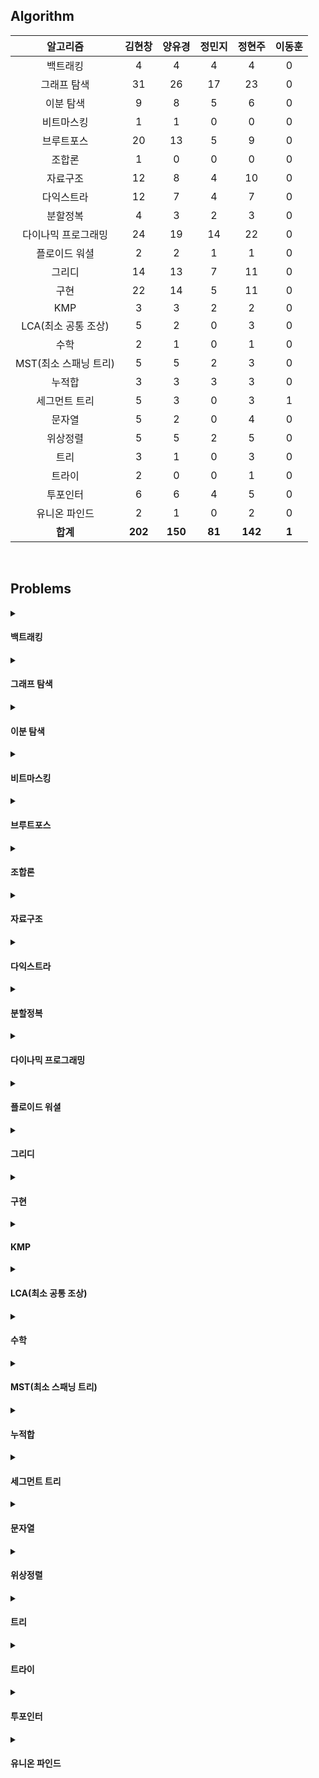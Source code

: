 ## Algorithm
|    알고리즘    | 김현창 | 양유경 | 정민지 | 정현주 | 이동훈 |
| :-------------: | :----: | :----: | :----: | :----: | :----: |
|백트래킹|4|4|4|4|0|
|그래프 탐색|31|26|17|23|0|
|이분 탐색|9|8|5|6|0|
|비트마스킹|1|1|0|0|0|
|브루트포스|20|13|5|9|0|
|조합론|1|0|0|0|0|
|자료구조|12|8|4|10|0|
|다익스트라|12|7|4|7|0|
|분할정복|4|3|2|3|0|
|다이나믹 프로그래밍|24|19|14|22|0|
|플로이드 워셜|2|2|1|1|0|
|그리디|14|13|7|11|0|
|구현|22|14|5|11|0|
|KMP|3|3|2|2|0|
|LCA(최소 공통 조상)|5|2|0|3|0|
|수학|2|1|0|1|0|
|MST(최소 스패닝 트리)|5|5|2|3|0|
|누적합|3|3|3|3|0|
|세그먼트 트리|5|3|0|3|1|
|문자열|5|2|0|4|0|
|위상정렬|5|5|2|5|0|
|트리|3|1|0|3|0|
|트라이|2|0|0|1|0|
|투포인터|6|6|4|5|0|
|유니온 파인드|2|1|0|2|0|
| **합계** | **202**|**150**|**81**|**142**|**1**|

<br>

## Problems
<details>
<summary>

#### 백트래킹

</summary>

    
|    티어   |    문제    |    제목    | 김현창 | 양유경 | 정민지 | 정현주 | 이동훈 |
| :-------------: | :----: | :----: | :----: | :----: | :----: | :----: | :----: |
|    <img src="https://static.solved.ac/tier_small/10.svg" width="20"></img>    |     <a href="http://boj.kr/14888">14888</a>    |     <a href="BackTracking/p14888_연산자끼워넣기">연산자 끼워넣기</a>    | ✔ |✔ |✔ |✔ |❌ |
|    <img src="https://static.solved.ac/tier_small/10.svg" width="20"></img>    |     <a href="http://boj.kr/14889">14889</a>    |     <a href="BackTracking/p14889_스타트와링크">스타트와 링크</a>    | ✔ |✔ |✔ |✔ |❌ |
|    <img src="https://static.solved.ac/tier_small/11.svg" width="20"></img>    |     <a href="http://boj.kr/15661">15661</a>    |     <a href="BackTracking/p15661_링크와스타트">링크와 스타트</a>    | ✔ |✔ |✔ |✔ |❌ |
|    <img src="https://static.solved.ac/tier_small/11.svg" width="20"></img>    |     <a href="http://boj.kr/1759">1759</a>    |     <a href="BackTracking/p1759_암호만들기">암호 만들기</a>    | ✔ |✔ |✔ |✔ |❌ |
</details>

<details>
<summary>

#### 그래프 탐색

</summary>

    
|    티어   |    문제    |    제목    | 김현창 | 양유경 | 정민지 | 정현주 | 이동훈 |
| :-------------: | :----: | :----: | :----: | :----: | :----: | :----: | :----: |
|    <img src="https://static.solved.ac/tier_small/9.svg" width="20"></img>    |     <a href="http://boj.kr/1012">1012</a>    |     <a href="BFS_DFS/p1012_유기농배추">유기농 배추</a>    | ✔ |✔ |✔ |✔ |❌ |
|    <img src="https://static.solved.ac/tier_small/9.svg" width="20"></img>    |     <a href="http://boj.kr/11724">11724</a>    |     <a href="BFS_DFS/p11724_연결요소의개수">연결 요소의 개수</a>    | ✔ |✔ |❌ |✔ |❌ |
|    <img src="https://static.solved.ac/tier_small/10.svg" width="20"></img>    |     <a href="http://boj.kr/1189">1189</a>    |     <a href="BFS_DFS/p1189_컴백홈">컴백홈</a>    | ✔ |✔ |✔ |✔ |❌ |
|    <img src="https://static.solved.ac/tier_small/12.svg" width="20"></img>    |     <a href="http://boj.kr/12851">12851</a>    |     <a href="BFS_DFS/p12851_숨바꼭질2">숨바꼭질 2</a>    | ✔ |✔ |✔ |✔ |❌ |
|    <img src="https://static.solved.ac/tier_small/11.svg" width="20"></img>    |     <a href="http://boj.kr/13549">13549</a>    |     <a href="BFS_DFS/p13549_숨바꼭질3">숨바꼭질 3</a>    | ✔ |✔ |✔ |✔ |❌ |
|    <img src="https://static.solved.ac/tier_small/12.svg" width="20"></img>    |     <a href="http://boj.kr/14502">14502</a>    |     <a href="BFS_DFS/p14502_연구소">연구소</a>    | ✔ |✔ |✔ |✔ |❌ |
|    <img src="https://static.solved.ac/tier_small/10.svg" width="20"></img>    |     <a href="http://boj.kr/14940">14940</a>    |     <a href="BFS_DFS/p14940_쉬운최단거리">쉬운 최단거리</a>    | ✔ |✔ |❌ |✔ |❌ |
|    <img src="https://static.solved.ac/tier_small/12.svg" width="20"></img>    |     <a href="http://boj.kr/16197">16197</a>    |     <a href="BFS_DFS/p16197_두동전">두 동전</a>    | ✔ |✔ |❌ |✔ |❌ |
|    <img src="https://static.solved.ac/tier_small/13.svg" width="20"></img>    |     <a href="http://boj.kr/16236">16236</a>    |     <a href="BFS_DFS/p16236_아기상어">아기 상어</a>    | ✔ |✔ |✔ |✔ |❌ |
|    <img src="https://static.solved.ac/tier_small/14.svg" width="20"></img>    |     <a href="http://boj.kr/16946">16946</a>    |     <a href="BFS_DFS/p16946_벽부수고이동하기4">벽 부수고 이동하기 4</a>    | ✔ |❌ |❌ |✔ |❌ |
|    <img src="https://static.solved.ac/tier_small/9.svg" width="20"></img>    |     <a href="http://boj.kr/16953">16953</a>    |     <a href="BFS_DFS/p16953_AtoB">A → B</a>    | ✔ |✔ |✔ |✔ |❌ |
|    <img src="https://static.solved.ac/tier_small/10.svg" width="20"></img>    |     <a href="http://boj.kr/1697">1697</a>    |     <a href="BFS_DFS/p1697_숨바꼭질">숨바꼭질</a>    | ✔ |✔ |✔ |✔ |❌ |
|    <img src="https://static.solved.ac/tier_small/12.svg" width="20"></img>    |     <a href="http://boj.kr/1707">1707</a>    |     <a href="BFS_DFS/p1707_이분그래프">이분 그래프</a>    | ✔ |❌ |❌ |✔ |❌ |
|    <img src="https://static.solved.ac/tier_small/10.svg" width="20"></img>    |     <a href="http://boj.kr/17129">17129</a>    |     <a href="BFS_DFS/p17129_윌리암슨수액빨이딱따구리가정보섬에올라온이유">윌리암슨수액빨이딱따구리가 정보섬에 올라온 이유</a>    | ✔ |❌ |❌ |❌ |❌ |
|    <img src="https://static.solved.ac/tier_small/11.svg" width="20"></img>    |     <a href="http://boj.kr/17836">17836</a>    |     <a href="BFS_DFS/p17836_공주님을구해라">공주님을 구해라!</a>    | ✔ |✔ |❌ |❌ |❌ |
|    <img src="https://static.solved.ac/tier_small/11.svg" width="20"></img>    |     <a href="http://boj.kr/18405">18405</a>    |     <a href="BFS_DFS/p18405_경쟁적전염">경쟁적 전염</a>    | ✔ |✔ |❌ |❌ |❌ |
|    <img src="https://static.solved.ac/tier_small/13.svg" width="20"></img>    |     <a href="http://boj.kr/1939">1939</a>    |     <a href="BFS_DFS/p1939_중량제한">중량제한</a>    | ✔ |❌ |❌ |✔ |❌ |
|    <img src="https://static.solved.ac/tier_small/13.svg" width="20"></img>    |     <a href="http://boj.kr/2206">2206</a>    |     <a href="BFS_DFS/p2206_벽부수고이동하기">벽 부수고 이동하기</a>    | ✔ |✔ |✔ |✔ |❌ |
|    <img src="https://static.solved.ac/tier_small/11.svg" width="20"></img>    |     <a href="http://boj.kr/2251">2251</a>    |     <a href="BFS_DFS/p2251_물통">물통</a>    | ✔ |✔ |✔ |✔ |❌ |
|    <img src="https://static.solved.ac/tier_small/12.svg" width="20"></img>    |     <a href="http://boj.kr/2310">2310</a>    |     <a href="BFS_DFS/p2310_어드벤처게임">어드벤처 게임</a>    | ✔ |✔ |✔ |✔ |❌ |
|    <img src="https://static.solved.ac/tier_small/10.svg" width="20"></img>    |     <a href="http://boj.kr/2468">2468</a>    |     <a href="BFS_DFS/p2468_안전영역">안전 영역</a>    | ✔ |✔ |✔ |✔ |❌ |
|    <img src="https://static.solved.ac/tier_small/10.svg" width="20"></img>    |     <a href="http://boj.kr/2583">2583</a>    |     <a href="BFS_DFS/p2583_영역구하기">영역 구하기</a>    | ✔ |✔ |✔ |✔ |❌ |
|    <img src="https://static.solved.ac/tier_small/8.svg" width="20"></img>    |     <a href="http://boj.kr/2606">2606</a>    |     <a href="BFS_DFS/p2606_바이러스">바이러스</a>    | ✔ |✔ |✔ |✔ |❌ |
|    <img src="https://static.solved.ac/tier_small/9.svg" width="20"></img>    |     <a href="http://boj.kr/2644">2644</a>    |     <a href="BFS_DFS/p2644_촌수계산">촌수계산</a>    | ✔ |✔ |✔ |✔ |❌ |
|    <img src="https://static.solved.ac/tier_small/12.svg" width="20"></img>    |     <a href="http://boj.kr/30396">30396</a>    |     <a href="BFS_DFS/p30396_기사들의여행">기사들의 여행</a>    | ✔ |✔ |❌ |❌ |❌ |
|    <img src="https://static.solved.ac/tier_small/10.svg" width="20"></img>    |     <a href="http://boj.kr/7562">7562</a>    |     <a href="BFS_DFS/p7562_나이트의이동">나이트의 이동</a>    | ✔ |✔ |❌ |✔ |❌ |
|    <img src="https://static.solved.ac/tier_small/15.svg" width="20"></img>    |     <a href="http://boj.kr/9328">9328</a>    |     <a href="BFS_DFS/p9328_열쇠">열쇠</a>    | ✔ |✔ |❌ |✔ |❌ |
|    LV2    |     <a href="https://school.programmers.co.kr/learn/courses/30/lessons/1829">1829</a>    |     <a href="BFS_DFS/프로그래머스LV2_1829_카카오프렌즈컬러링북">카카오프렌즈컬러링북</a>    | ✔ |✔ |✔ |❌ |❌ |
|    LV3    |     <a href="https://school.programmers.co.kr/learn/courses/30/lessons/49189">49189</a>    |     <a href="BFS_DFS/프로그래머스LV3_49189_가장먼노드">가장먼노드</a>    | ✔ |❌ |✔ |❌ |❌ |
|    LV3    |     <a href="https://school.programmers.co.kr/learn/courses/30/lessons/77486">77486</a>    |     <a href="BFS_DFS/프로그래머스LV3_77486_다단계칫솔판매">다단계칫솔판매</a>    | ✔ |✔ |❌ |❌ |❌ |
|    LV3    |     <a href="https://school.programmers.co.kr/learn/courses/30/lessons/92343">92343</a>    |     <a href="BFS_DFS/프로그래머스LV3_92343_양과늑대">양과늑대</a>    | ✔ |✔ |❌ |❌ |❌ |
</details>

<details>
<summary>

#### 이분 탐색

</summary>

    
|    티어   |    문제    |    제목    | 김현창 | 양유경 | 정민지 | 정현주 | 이동훈 |
| :-------------: | :----: | :----: | :----: | :----: | :----: | :----: | :----: |
|    <img src="https://static.solved.ac/tier_small/7.svg" width="20"></img>    |     <a href="http://boj.kr/10816">10816</a>    |     <a href="BinarySearch/p10816_숫자카드2">숫자 카드 2</a>    | ✔ |✔ |✔ |❌ |❌ |
|    <img src="https://static.solved.ac/tier_small/12.svg" width="20"></img>    |     <a href="http://boj.kr/2110">2110</a>    |     <a href="BinarySearch/p2110_공유기설치">공유기 설치</a>    | ✔ |✔ |✔ |✔ |❌ |
|    <img src="https://static.solved.ac/tier_small/11.svg" width="20"></img>    |     <a href="http://boj.kr/2467">2467</a>    |     <a href="BinarySearch/p2467_용액">용액</a>    | ✔ |✔ |❌ |✔ |❌ |
|    <img src="https://static.solved.ac/tier_small/13.svg" width="20"></img>    |     <a href="http://boj.kr/2473">2473</a>    |     <a href="BinarySearch/p2473_세용액">세 용액</a>    | ✔ |✔ |❌ |✔ |❌ |
|    <img src="https://static.solved.ac/tier_small/9.svg" width="20"></img>    |     <a href="http://boj.kr/2512">2512</a>    |     <a href="BinarySearch/p2512_예산">예산</a>    | ✔ |✔ |✔ |✔ |❌ |
|    <img src="https://static.solved.ac/tier_small/9.svg" width="20"></img>    |     <a href="http://boj.kr/2805">2805</a>    |     <a href="BinarySearch/p2805_나무자르기">나무 자르기</a>    | ✔ |✔ |✔ |✔ |❌ |
|    <img src="https://static.solved.ac/tier_small/22.svg" width="20"></img>    |     <a href="http://boj.kr/4001">4001</a>    |     <a href="BinarySearch/p4001_미노타우르스미궁">미노타우르스 미궁</a>    | ✔ |❌ |❌ |❌ |❌ |
|    <img src="https://static.solved.ac/tier_small/14.svg" width="20"></img>    |     <a href="http://boj.kr/7453">7453</a>    |     <a href="BinarySearch/p7453_합이0인네정수">합이 0인 네 정수</a>    | ✔ |✔ |✔ |✔ |❌ |
|    LV2    |     <a href="https://school.programmers.co.kr/learn/courses/30/lessons/72412">72412</a>    |     <a href="BinarySearch/프로그래머스LV2_72412_순위검색">순위검색</a>    | ✔ |✔ |❌ |❌ |❌ |
</details>

<details>
<summary>

#### 비트마스킹

</summary>

    
|    티어   |    문제    |    제목    | 김현창 | 양유경 | 정민지 | 정현주 | 이동훈 |
| :-------------: | :----: | :----: | :----: | :----: | :----: | :----: | :----: |
|    <img src="https://static.solved.ac/tier_small/9.svg" width="20"></img>    |     <a href="http://boj.kr/15787">15787</a>    |     <a href="Bitmasking/p15787_기차가어둠을헤치고은하수를">기차가 어둠을 헤치고 은하수를</a>    | ✔ |✔ |❌ |❌ |❌ |
</details>

<details>
<summary>

#### 브루트포스

</summary>

    
|    티어   |    문제    |    제목    | 김현창 | 양유경 | 정민지 | 정현주 | 이동훈 |
| :-------------: | :----: | :----: | :----: | :----: | :----: | :----: | :----: |
|    <img src="https://static.solved.ac/tier_small/11.svg" width="20"></img>    |     <a href="http://boj.kr/1107">1107</a>    |     <a href="Bruteforce/p1107_리모컨">리모컨</a>    | ✔ |✔ |❌ |✔ |❌ |
|    <img src="https://static.solved.ac/tier_small/9.svg" width="20"></img>    |     <a href="http://boj.kr/1182">1182</a>    |     <a href="Bruteforce/p1182_부분수열의합">부분수열의 합</a>    | ✔ |✔ |✔ |✔ |❌ |
|    <img src="https://static.solved.ac/tier_small/11.svg" width="20"></img>    |     <a href="http://boj.kr/14719">14719</a>    |     <a href="Bruteforce/p14719_빗물">빗물</a>    | ✔ |✔ |❌ |❌ |❌ |
|    <img src="https://static.solved.ac/tier_small/12.svg" width="20"></img>    |     <a href="http://boj.kr/15683">15683</a>    |     <a href="Bruteforce/p15683_감시">감시</a>    | ✔ |✔ |❌ |✔ |❌ |
|    <img src="https://static.solved.ac/tier_small/9.svg" width="20"></img>    |     <a href="http://boj.kr/16945">16945</a>    |     <a href="Bruteforce/p16945_매직스퀘어로변경하기">매직 스퀘어로 변경하기</a>    | ✔ |❌ |❌ |❌ |❌ |
|    <img src="https://static.solved.ac/tier_small/10.svg" width="20"></img>    |     <a href="http://boj.kr/1747">1747</a>    |     <a href="Bruteforce/p1747_소수and팰린드롬">소수&팰린드롬</a>    | ✔ |✔ |✔ |✔ |❌ |
|    <img src="https://static.solved.ac/tier_small/9.svg" width="20"></img>    |     <a href="http://boj.kr/18111">18111</a>    |     <a href="Bruteforce/p18111_마인크래프트">마인크래프트</a>    | ✔ |✔ |❌ |❌ |❌ |
|    <img src="https://static.solved.ac/tier_small/8.svg" width="20"></img>    |     <a href="http://boj.kr/18429">18429</a>    |     <a href="Bruteforce/p18429_근손실">근손실</a>    | ✔ |✔ |✔ |✔ |❌ |
|    <img src="https://static.solved.ac/tier_small/10.svg" width="20"></img>    |     <a href="http://boj.kr/20529">20529</a>    |     <a href="Bruteforce/p20529_가장가까운세사람의심리적거리">가장 가까운 세 사람의 심리적 거리</a>    | ✔ |✔ |✔ |✔ |❌ |
|    <img src="https://static.solved.ac/tier_small/9.svg" width="20"></img>    |     <a href="http://boj.kr/2304">2304</a>    |     <a href="Bruteforce/p2304_창고다각형">창고 다각형</a>    | ✔ |✔ |❌ |✔ |❌ |
|    <img src="https://static.solved.ac/tier_small/11.svg" width="20"></img>    |     <a href="http://boj.kr/27172">27172</a>    |     <a href="Bruteforce/p27172_수나누기게임">수 나누기 게임</a>    | ✔ |✔ |❌ |✔ |❌ |
|    <img src="https://static.solved.ac/tier_small/9.svg" width="20"></img>    |     <a href="http://boj.kr/3085">3085</a>    |     <a href="Bruteforce/p3085_사탕게임">사탕 게임</a>    | ✔ |✔ |❌ |✔ |❌ |
|    <img src="https://static.solved.ac/tier_small/13.svg" width="20"></img>    |     <a href="http://boj.kr/7573">7573</a>    |     <a href="Bruteforce/p7573_고기잡이">고기잡이</a>    | ✔ |❌ |❌ |❌ |❌ |
|    LV2    |     <a href="https://school.programmers.co.kr/learn/courses/30/lessons/42890">42890</a>    |     <a href="Bruteforce/프로그래머스LV2_42890_후보키">후보키</a>    | ✔ |❌ |❌ |❌ |❌ |
|    LV2    |     <a href="https://school.programmers.co.kr/learn/courses/30/lessons/81302">81302</a>    |     <a href="Bruteforce/프로그래머스LV2_81302_거리두기확인하기">거리두기확인하기</a>    | ✔ |❌ |❌ |❌ |❌ |
|    LV2    |     <a href="https://school.programmers.co.kr/learn/courses/30/lessons/87946">87946</a>    |     <a href="Bruteforce/프로그래머스LV2_87946_피로도">피로도</a>    | ✔ |❌ |✔ |❌ |❌ |
|    LV2    |     <a href="https://school.programmers.co.kr/learn/courses/30/lessons/92342">92342</a>    |     <a href="Bruteforce/프로그래머스LV2_92342_양궁대회">양궁대회</a>    | ✔ |✔ |❌ |❌ |❌ |
|    LV3    |     <a href="https://school.programmers.co.kr/learn/courses/30/lessons/258709">258709</a>    |     <a href="Bruteforce/프로그래머스LV3_258709_주사위고르기">주사위고르기</a>    | ✔ |✔ |❌ |❌ |❌ |
|    LV3    |     <a href="https://school.programmers.co.kr/learn/courses/30/lessons/60062">60062</a>    |     <a href="Bruteforce/프로그래머스LV3_60062_외벽점검">외벽점검</a>    | ✔ |❌ |❌ |❌ |❌ |
|    LV3    |     <a href="https://school.programmers.co.kr/learn/courses/30/lessons/64064">64064</a>    |     <a href="Bruteforce/프로그래머스LV3_64064_불량사용자">불량사용자</a>    | ✔ |❌ |❌ |❌ |❌ |
</details>

<details>
<summary>

#### 조합론

</summary>

    
|    티어   |    문제    |    제목    | 김현창 | 양유경 | 정민지 | 정현주 | 이동훈 |
| :-------------: | :----: | :----: | :----: | :----: | :----: | :----: | :----: |
|    <img src="https://static.solved.ac/tier_small/11.svg" width="20"></img>    |     <a href="http://boj.kr/1722">1722</a>    |     <a href="Combinatorics/p1722_순열의순서">순열의 순서</a>    | ✔ |❌ |❌ |❌ |❌ |
</details>

<details>
<summary>

#### 자료구조

</summary>

    
|    티어   |    문제    |    제목    | 김현창 | 양유경 | 정민지 | 정현주 | 이동훈 |
| :-------------: | :----: | :----: | :----: | :----: | :----: | :----: | :----: |
|    <img src="https://static.solved.ac/tier_small/10.svg" width="20"></img>    |     <a href="http://boj.kr/11286">11286</a>    |     <a href="DataStructure/p11286_절댓값힙">절댓값 힙</a>    | ✔ |✔ |✔ |✔ |❌ |
|    <img src="https://static.solved.ac/tier_small/14.svg" width="20"></img>    |     <a href="http://boj.kr/1202">1202</a>    |     <a href="DataStructure/p1202_보석도둑">보석 도둑</a>    | ✔ |✔ |❌ |✔ |❌ |
|    <img src="https://static.solved.ac/tier_small/10.svg" width="20"></img>    |     <a href="http://boj.kr/13335">13335</a>    |     <a href="DataStructure/p13335_트럭">트럭</a>    | ✔ |✔ |✔ |✔ |❌ |
|    <img src="https://static.solved.ac/tier_small/9.svg" width="20"></img>    |     <a href="http://boj.kr/1406">1406</a>    |     <a href="DataStructure/p1406_에디터">에디터</a>    | ✔ |❌ |❌ |✔ |❌ |
|    <img src="https://static.solved.ac/tier_small/9.svg" width="20"></img>    |     <a href="http://boj.kr/1874">1874</a>    |     <a href="DataStructure/p1874_스택수열">스택 수열</a>    | ✔ |✔ |❌ |✔ |❌ |
|    <img src="https://static.solved.ac/tier_small/14.svg" width="20"></img>    |     <a href="http://boj.kr/1918">1918</a>    |     <a href="DataStructure/p1918_후위표기식">후위 표기식</a>    | ✔ |❌ |❌ |✔ |❌ |
|    <img src="https://static.solved.ac/tier_small/9.svg" width="20"></img>    |     <a href="http://boj.kr/1927">1927</a>    |     <a href="DataStructure/p1927_최소힙">최소 힙</a>    | ✔ |✔ |✔ |✔ |❌ |
|    <img src="https://static.solved.ac/tier_small/10.svg" width="20"></img>    |     <a href="http://boj.kr/1991">1991</a>    |     <a href="DataStructure/p1991_트리순회">트리 순회</a>    | ✔ |✔ |✔ |✔ |❌ |
|    <img src="https://static.solved.ac/tier_small/12.svg" width="20"></img>    |     <a href="http://boj.kr/23309">23309</a>    |     <a href="DataStructure/p23309_철도공사">철도 공사</a>    | ✔ |❌ |❌ |✔ |❌ |
|    <img src="https://static.solved.ac/tier_small/9.svg" width="20"></img>    |     <a href="http://boj.kr/5397">5397</a>    |     <a href="DataStructure/p5397_키로거">키로거</a>    | ✔ |✔ |❌ |✔ |❌ |
|    LV2    |     <a href="https://school.programmers.co.kr/learn/courses/30/lessons/42888">42888</a>    |     <a href="DataStructure/프로그래머스LV2_42888_오픈채팅방">오픈채팅방</a>    | ✔ |✔ |❌ |❌ |❌ |
|    LV3    |     <a href="https://school.programmers.co.kr/learn/courses/30/lessons/214288">214288</a>    |     <a href="DataStructure/프로그래머스LV3_214288_상담원인원">상담원인원</a>    | ✔ |❌ |❌ |❌ |❌ |
</details>

<details>
<summary>

#### 다익스트라

</summary>

    
|    티어   |    문제    |    제목    | 김현창 | 양유경 | 정민지 | 정현주 | 이동훈 |
| :-------------: | :----: | :----: | :----: | :----: | :----: | :----: | :----: |
|    <img src="https://static.solved.ac/tier_small/12.svg" width="20"></img>    |     <a href="http://boj.kr/10282">10282</a>    |     <a href="Dijkstra/p10282_해킹">해킹</a>    | ✔ |✔ |✔ |✔ |❌ |
|    <img src="https://static.solved.ac/tier_small/13.svg" width="20"></img>    |     <a href="http://boj.kr/11779">11779</a>    |     <a href="Dijkstra/p11779_최소비용구하기2">최소비용 구하기 2</a>    | ✔ |✔ |✔ |✔ |❌ |
|    <img src="https://static.solved.ac/tier_small/13.svg" width="20"></img>    |     <a href="http://boj.kr/1238">1238</a>    |     <a href="Dijkstra/p1238_파티">파티</a>    | ✔ |✔ |❌ |❌ |❌ |
|    <img src="https://static.solved.ac/tier_small/10.svg" width="20"></img>    |     <a href="http://boj.kr/1446">1446</a>    |     <a href="Dijkstra/p1446_지름길">지름길</a>    | ✔ |✔ |❌ |✔ |❌ |
|    <img src="https://static.solved.ac/tier_small/14.svg" width="20"></img>    |     <a href="http://boj.kr/1486">1486</a>    |     <a href="Dijkstra/p1486_등산">등산</a>    | ✔ |❌ |❌ |❌ |❌ |
|    <img src="https://static.solved.ac/tier_small/15.svg" width="20"></img>    |     <a href="http://boj.kr/16118">16118</a>    |     <a href="Dijkstra/p16118_달빛여우">달빛 여우</a>    | ✔ |✔ |❌ |✔ |❌ |
|    <img src="https://static.solved.ac/tier_small/13.svg" width="20"></img>    |     <a href="http://boj.kr/17270">17270</a>    |     <a href="Dijkstra/p17270_연예인은힘들어">연예인은 힘들어</a>    | ✔ |❌ |❌ |❌ |❌ |
|    <img src="https://static.solved.ac/tier_small/12.svg" width="20"></img>    |     <a href="http://boj.kr/1753">1753</a>    |     <a href="Dijkstra/p1753_최단경로">최단경로</a>    | ✔ |✔ |✔ |✔ |❌ |
|    <img src="https://static.solved.ac/tier_small/11.svg" width="20"></img>    |     <a href="http://boj.kr/1916">1916</a>    |     <a href="Dijkstra/p1916_최소비용구하기">최소비용 구하기</a>    | ✔ |✔ |❌ |✔ |❌ |
|    <img src="https://static.solved.ac/tier_small/14.svg" width="20"></img>    |     <a href="http://boj.kr/2211">2211</a>    |     <a href="Dijkstra/p2211_네트워크복구">네트워크 복구</a>    | ✔ |❌ |❌ |❌ |❌ |
|    <img src="https://static.solved.ac/tier_small/14.svg" width="20"></img>    |     <a href="http://boj.kr/9370">9370</a>    |     <a href="Dijkstra/p9370_미확인도착지">미확인 도착지</a>    | ✔ |❌ |❌ |✔ |❌ |
|    LV3    |     <a href="https://school.programmers.co.kr/learn/courses/30/lessons/72413">72413</a>    |     <a href="Dijkstra/프로그래머스LV3_72413_합승택시요금">합승택시요금</a>    | ✔ |❌ |✔ |❌ |❌ |
</details>

<details>
<summary>

#### 분할정복

</summary>

    
|    티어   |    문제    |    제목    | 김현창 | 양유경 | 정민지 | 정현주 | 이동훈 |
| :-------------: | :----: | :----: | :----: | :----: | :----: | :----: | :----: |
|    <img src="https://static.solved.ac/tier_small/12.svg" width="20"></img>    |     <a href="http://boj.kr/10830">10830</a>    |     <a href="DivideAndConquer/p10830_행렬제곱">행렬 제곱</a>    | ✔ |✔ |✔ |✔ |❌ |
|    <img src="https://static.solved.ac/tier_small/14.svg" width="20"></img>    |     <a href="http://boj.kr/11444">11444</a>    |     <a href="DivideAndConquer/p11444_피보나치수6">피보나치 수 6</a>    | ✔ |❌ |❌ |✔ |❌ |
|    <img src="https://static.solved.ac/tier_small/14.svg" width="20"></img>    |     <a href="http://boj.kr/1493">1493</a>    |     <a href="DivideAndConquer/p1493_박스채우기">박스 채우기</a>    | ✔ |✔ |❌ |❌ |❌ |
|    <img src="https://static.solved.ac/tier_small/9.svg" width="20"></img>    |     <a href="http://boj.kr/2630">2630</a>    |     <a href="DivideAndConquer/p2630_색종이만들기">색종이 만들기</a>    | ✔ |✔ |✔ |✔ |❌ |
</details>

<details>
<summary>

#### 다이나믹 프로그래밍

</summary>

    
|    티어   |    문제    |    제목    | 김현창 | 양유경 | 정민지 | 정현주 | 이동훈 |
| :-------------: | :----: | :----: | :----: | :----: | :----: | :----: | :----: |
|    <img src="https://static.solved.ac/tier_small/10.svg" width="20"></img>    |     <a href="http://boj.kr/10844">10844</a>    |     <a href="DynamicProgramming/p10844_쉬운계단수">쉬운 계단 수</a>    | ✔ |✔ |❌ |✔ |❌ |
|    <img src="https://static.solved.ac/tier_small/9.svg" width="20"></img>    |     <a href="http://boj.kr/11048">11048</a>    |     <a href="DynamicProgramming/p11048_이동하기">이동하기</a>    | ✔ |✔ |✔ |✔ |❌ |
|    <img src="https://static.solved.ac/tier_small/13.svg" width="20"></img>    |     <a href="http://boj.kr/11049">11049</a>    |     <a href="DynamicProgramming/p11049_행렬곱셈순서">행렬 곱셈 순서</a>    | ✔ |❌ |❌ |✔ |❌ |
|    <img src="https://static.solved.ac/tier_small/9.svg" width="20"></img>    |     <a href="http://boj.kr/11060">11060</a>    |     <a href="DynamicProgramming/p11060_점프점프">점프 점프</a>    | ✔ |✔ |✔ |✔ |❌ |
|    <img src="https://static.solved.ac/tier_small/13.svg" width="20"></img>    |     <a href="http://boj.kr/11066">11066</a>    |     <a href="DynamicProgramming/p11066_파일합치기">파일 합치기</a>    | ✔ |✔ |❌ |✔ |❌ |
|    <img src="https://static.solved.ac/tier_small/10.svg" width="20"></img>    |     <a href="http://boj.kr/1149">1149</a>    |     <a href="DynamicProgramming/p1149_RGB거리">RGB거리</a>    | ✔ |✔ |✔ |✔ |❌ |
|    <img src="https://static.solved.ac/tier_small/14.svg" width="20"></img>    |     <a href="http://boj.kr/1256">1256</a>    |     <a href="DynamicProgramming/p1256_사전">사전</a>    | ✔ |❌ |❌ |❌ |❌ |
|    <img src="https://static.solved.ac/tier_small/17.svg" width="20"></img>    |     <a href="http://boj.kr/12920">12920</a>    |     <a href="DynamicProgramming/p12920_평범한배낭2">평범한 배낭 2</a>    | ✔ |✔ |❌ |✔ |❌ |
|    <img src="https://static.solved.ac/tier_small/8.svg" width="20"></img>    |     <a href="http://boj.kr/14501">14501</a>    |     <a href="DynamicProgramming/p14501_퇴사">퇴사</a>    | ✔ |✔ |✔ |✔ |❌ |
|    <img src="https://static.solved.ac/tier_small/13.svg" width="20"></img>    |     <a href="http://boj.kr/1520">1520</a>    |     <a href="DynamicProgramming/p1520_내리막길">내리막 길</a>    | ✔ |✔ |✔ |✔ |❌ |
|    <img src="https://static.solved.ac/tier_small/11.svg" width="20"></img>    |     <a href="http://boj.kr/15486">15486</a>    |     <a href="DynamicProgramming/p15486_퇴사2">퇴사 2</a>    | ✔ |✔ |✔ |✔ |❌ |
|    <img src="https://static.solved.ac/tier_small/12.svg" width="20"></img>    |     <a href="http://boj.kr/17404">17404</a>    |     <a href="DynamicProgramming/p17404_RGB거리2">RGB거리 2</a>    | ✔ |❌ |✔ |✔ |❌ |
|    <img src="https://static.solved.ac/tier_small/9.svg" width="20"></img>    |     <a href="http://boj.kr/1912">1912</a>    |     <a href="DynamicProgramming/p1912_연속합">연속합</a>    | ✔ |✔ |✔ |✔ |❌ |
|    <img src="https://static.solved.ac/tier_small/10.svg" width="20"></img>    |     <a href="http://boj.kr/1932">1932</a>    |     <a href="DynamicProgramming/p1932_정수삼각형">정수 삼각형</a>    | ✔ |✔ |✔ |✔ |❌ |
|    <img src="https://static.solved.ac/tier_small/13.svg" width="20"></img>    |     <a href="http://boj.kr/20303">20303</a>    |     <a href="DynamicProgramming/p20303_할로윈의양아치">할로윈의 양아치</a>    | ✔ |✔ |❌ |✔ |❌ |
|    <img src="https://static.solved.ac/tier_small/11.svg" width="20"></img>    |     <a href="http://boj.kr/2293">2293</a>    |     <a href="DynamicProgramming/p2293_동전1">동전 1</a>    | ✔ |❌ |✔ |✔ |❌ |
|    <img src="https://static.solved.ac/tier_small/10.svg" width="20"></img>    |     <a href="http://boj.kr/2302">2302</a>    |     <a href="DynamicProgramming/p2302_극장좌석">극장 좌석</a>    | ✔ |✔ |❌ |✔ |❌ |
|    <img src="https://static.solved.ac/tier_small/13.svg" width="20"></img>    |     <a href="http://boj.kr/2342">2342</a>    |     <a href="DynamicProgramming/p2342_DanceDanceRevolution">Dance Dance Revolution</a>    | ✔ |✔ |❌ |✔ |❌ |
|    <img src="https://static.solved.ac/tier_small/13.svg" width="20"></img>    |     <a href="http://boj.kr/2533">2533</a>    |     <a href="DynamicProgramming/p2533_사회망서비스">사회망 서비스(SNS)</a>    | ✔ |✔ |✔ |✔ |❌ |
|    <img src="https://static.solved.ac/tier_small/8.svg" width="20"></img>    |     <a href="http://boj.kr/2579">2579</a>    |     <a href="DynamicProgramming/p2579_계단오르기">계단 오르기</a>    | ✔ |✔ |✔ |✔ |❌ |
|    <img src="https://static.solved.ac/tier_small/13.svg" width="20"></img>    |     <a href="http://boj.kr/7579">7579</a>    |     <a href="DynamicProgramming/p7579_앱">앱</a>    | ✔ |✔ |❌ |✔ |❌ |
|    <img src="https://static.solved.ac/tier_small/8.svg" width="20"></img>    |     <a href="http://boj.kr/9095">9095</a>    |     <a href="DynamicProgramming/p9095_123더하기">1, 2, 3 더하기</a>    | ✔ |✔ |✔ |✔ |❌ |
|    <img src="https://static.solved.ac/tier_small/12.svg" width="20"></img>    |     <a href="http://boj.kr/9252">9252</a>    |     <a href="DynamicProgramming/p9252_LCS2">LCS 2</a>    | ✔ |✔ |✔ |✔ |❌ |
|    LV3    |     <a href="https://school.programmers.co.kr/learn/courses/30/lessons/258705">258705</a>    |     <a href="DynamicProgramming/프로그래머스LV3_258705_산모양타일링">산모양타일링</a>    | ✔ |❌ |❌ |❌ |❌ |
</details>

<details>
<summary>

#### 플로이드 워셜

</summary>

    
|    티어   |    문제    |    제목    | 김현창 | 양유경 | 정민지 | 정현주 | 이동훈 |
| :-------------: | :----: | :----: | :----: | :----: | :----: | :----: | :----: |
|    <img src="https://static.solved.ac/tier_small/10.svg" width="20"></img>    |     <a href="http://boj.kr/1389">1389</a>    |     <a href="FloydWarshall/p1389_케빈베이컨의6단계법칙">케빈 베이컨의 6단계 법칙</a>    | ✔ |✔ |✔ |✔ |❌ |
|    <img src="https://static.solved.ac/tier_small/13.svg" width="20"></img>    |     <a href="http://boj.kr/1719">1719</a>    |     <a href="FloydWarshall/p1719_택배">택배</a>    | ✔ |✔ |❌ |❌ |❌ |
</details>

<details>
<summary>

#### 그리디

</summary>

    
|    티어   |    문제    |    제목    | 김현창 | 양유경 | 정민지 | 정현주 | 이동훈 |
| :-------------: | :----: | :----: | :----: | :----: | :----: | :----: | :----: |
|    <img src="https://static.solved.ac/tier_small/11.svg" width="20"></img>    |     <a href="http://boj.kr/11000">11000</a>    |     <a href="Greedy/p11000_강의실배정">강의실 배정</a>    | ✔ |✔ |✔ |✔ |❌ |
|    <img src="https://static.solved.ac/tier_small/9.svg" width="20"></img>    |     <a href="http://boj.kr/11501">11501</a>    |     <a href="Greedy/p11501_주식">주식</a>    | ✔ |✔ |✔ |✔ |❌ |
|    <img src="https://static.solved.ac/tier_small/9.svg" width="20"></img>    |     <a href="http://boj.kr/1541">1541</a>    |     <a href="Greedy/p1541_잃어버린괄호">잃어버린 괄호</a>    | ✔ |✔ |✔ |✔ |❌ |
|    <img src="https://static.solved.ac/tier_small/10.svg" width="20"></img>    |     <a href="http://boj.kr/15903">15903</a>    |     <a href="Greedy/p15903_카드합체놀이">카드 합체 놀이</a>    | ✔ |✔ |❌ |✔ |❌ |
|    <img src="https://static.solved.ac/tier_small/16.svg" width="20"></img>    |     <a href="http://boj.kr/16496">16496</a>    |     <a href="Greedy/p16496_큰수만들기">큰 수 만들기</a>    | ✔ |❌ |❌ |❌ |❌ |
|    <img src="https://static.solved.ac/tier_small/15.svg" width="20"></img>    |     <a href="http://boj.kr/1700">1700</a>    |     <a href="Greedy/p1700_멀티탭스케줄링">멀티탭 스케줄링</a>    | ✔ |✔ |❌ |✔ |❌ |
|    <img src="https://static.solved.ac/tier_small/12.svg" width="20"></img>    |     <a href="http://boj.kr/1715">1715</a>    |     <a href="Greedy/p1715_카드정렬하기">카드 정렬하기</a>    | ✔ |✔ |✔ |✔ |❌ |
|    <img src="https://static.solved.ac/tier_small/10.svg" width="20"></img>    |     <a href="http://boj.kr/1946">1946</a>    |     <a href="Greedy/p1946_신입사원">신입 사원</a>    | ✔ |✔ |✔ |✔ |❌ |
|    <img src="https://static.solved.ac/tier_small/8.svg" width="20"></img>    |     <a href="http://boj.kr/20300">20300</a>    |     <a href="Greedy/p20300_서강근육맨">서강근육맨</a>    | ✔ |✔ |❌ |✔ |❌ |
|    <img src="https://static.solved.ac/tier_small/11.svg" width="20"></img>    |     <a href="http://boj.kr/2138">2138</a>    |     <a href="Greedy/p2138_전구와스위치">전구와 스위치</a>    | ✔ |✔ |✔ |✔ |❌ |
|    <img src="https://static.solved.ac/tier_small/10.svg" width="20"></img>    |     <a href="http://boj.kr/2785">2785</a>    |     <a href="Greedy/p2785_체인">체인</a>    | ✔ |✔ |❌ |✔ |❌ |
|    <img src="https://static.solved.ac/tier_small/8.svg" width="20"></img>    |     <a href="http://boj.kr/28353">28353</a>    |     <a href="Greedy/p28353_고양이카페">고양이 카페</a>    | ✔ |✔ |✔ |❌ |❌ |
|    <img src="https://static.solved.ac/tier_small/9.svg" width="20"></img>    |     <a href="http://boj.kr/2885">2885</a>    |     <a href="Greedy/p2885_초콜릿식사">초콜릿 식사</a>    | ✔ |✔ |❌ |✔ |❌ |
|    LV2    |     <a href="https://school.programmers.co.kr/learn/courses/30/lessons/42883">42883</a>    |     <a href="Greedy/프로그래머스LV2_42883_큰수만들기">큰수만들기</a>    | ✔ |✔ |❌ |❌ |❌ |
</details>

<details>
<summary>

#### 구현

</summary>

    
|    티어   |    문제    |    제목    | 김현창 | 양유경 | 정민지 | 정현주 | 이동훈 |
| :-------------: | :----: | :----: | :----: | :----: | :----: | :----: | :----: |
|    <img src="https://static.solved.ac/tier_small/14.svg" width="20"></img>    |     <a href="http://boj.kr/12100">12100</a>    |     <a href="Implematation/p12100_2048Easy">2048 (Easy)</a>    | ✔ |✔ |✔ |✔ |❌ |
|    <img src="https://static.solved.ac/tier_small/11.svg" width="20"></img>    |     <a href="http://boj.kr/14503">14503</a>    |     <a href="Implematation/p14503_로봇청소기">로봇 청소기</a>    | ✔ |✔ |✔ |✔ |❌ |
|    <img src="https://static.solved.ac/tier_small/13.svg" width="20"></img>    |     <a href="http://boj.kr/16637">16637</a>    |     <a href="Implematation/p16637_괄호추가하기">괄호 추가하기</a>    | ✔ |✔ |✔ |✔ |❌ |
|    <img src="https://static.solved.ac/tier_small/14.svg" width="20"></img>    |     <a href="http://boj.kr/17136">17136</a>    |     <a href="Implematation/p17136_색종이붙이기">색종이 붙이기</a>    | ✔ |✔ |❌ |✔ |❌ |
|    <img src="https://static.solved.ac/tier_small/10.svg" width="20"></img>    |     <a href="http://boj.kr/1713">1713</a>    |     <a href="Implematation/p1713_후보추천하기">후보 추천하기</a>    | ✔ |✔ |❌ |✔ |❌ |
|    <img src="https://static.solved.ac/tier_small/14.svg" width="20"></img>    |     <a href="http://boj.kr/17780">17780</a>    |     <a href="Implematation/p17780_새로운게임">새로운 게임</a>    | ✔ |❌ |✔ |✔ |❌ |
|    <img src="https://static.solved.ac/tier_small/15.svg" width="20"></img>    |     <a href="http://boj.kr/1800">1800</a>    |     <a href="Implematation/p1800_인터넷설치">인터넷 설치</a>    | ✔ |❌ |❌ |✔ |❌ |
|    <img src="https://static.solved.ac/tier_small/14.svg" width="20"></img>    |     <a href="http://boj.kr/19236">19236</a>    |     <a href="Implematation/p19236_청소년상어">청소년 상어</a>    | ✔ |❌ |❌ |✔ |❌ |
|    <img src="https://static.solved.ac/tier_small/14.svg" width="20"></img>    |     <a href="http://boj.kr/19237">19237</a>    |     <a href="Implematation/p19237_어른상어">어른 상어</a>    | ✔ |❌ |❌ |❌ |❌ |
|    <img src="https://static.solved.ac/tier_small/10.svg" width="20"></img>    |     <a href="http://boj.kr/20006">20006</a>    |     <a href="Implematation/p20006_랭킹전대기열">랭킹전 대기열</a>    | ✔ |✔ |❌ |❌ |❌ |
|    <img src="https://static.solved.ac/tier_small/12.svg" width="20"></img>    |     <a href="http://boj.kr/20056">20056</a>    |     <a href="Implematation/p20056_마법사상어와파이어볼">마법사 상어와 파이어볼</a>    | ✔ |✔ |❌ |✔ |❌ |
|    <img src="https://static.solved.ac/tier_small/13.svg" width="20"></img>    |     <a href="http://boj.kr/20057">20057</a>    |     <a href="Implematation/p20057_마법사상어와토네이도">마법사 상어와 토네이도</a>    | ✔ |✔ |❌ |✔ |❌ |
|    <img src="https://static.solved.ac/tier_small/13.svg" width="20"></img>    |     <a href="http://boj.kr/20058">20058</a>    |     <a href="Implematation/p20058_마법사상어와파이어스톰">마법사 상어와 파이어스톰</a>    | ✔ |❌ |❌ |❌ |❌ |
|    <img src="https://static.solved.ac/tier_small/14.svg" width="20"></img>    |     <a href="http://boj.kr/21609">21609</a>    |     <a href="Implematation/p21609_상어중학교">상어 중학교</a>    | ✔ |✔ |❌ |❌ |❌ |
|    <img src="https://static.solved.ac/tier_small/16.svg" width="20"></img>    |     <a href="http://boj.kr/23289">23289</a>    |     <a href="Implematation/p23289_온풍기안녕">온풍기 안녕!</a>    | ✔ |❌ |❌ |❌ |❌ |
|    <img src="https://static.solved.ac/tier_small/15.svg" width="20"></img>    |     <a href="http://boj.kr/23290">23290</a>    |     <a href="Implematation/p23290_마법사상어와복제">마법사 상어와 복제</a>    | ✔ |❌ |❌ |❌ |❌ |
|    <img src="https://static.solved.ac/tier_small/14.svg" width="20"></img>    |     <a href="http://boj.kr/2632">2632</a>    |     <a href="Implematation/p2632_피자판매">피자판매</a>    | ✔ |❌ |❌ |✔ |❌ |
|    LV1    |     <a href="https://school.programmers.co.kr/learn/courses/30/lessons/258712">258712</a>    |     <a href="Implematation/프로그래머스LV1_258712_가장많이받은선물">가장많이받은선물</a>    | ✔ |✔ |❌ |❌ |❌ |
|    LV2    |     <a href="https://school.programmers.co.kr/learn/courses/30/lessons/258711">258711</a>    |     <a href="Implematation/프로그래머스LV2_258711_도넛과막대그래프">도넛과막대그래프</a>    | ✔ |✔ |❌ |❌ |❌ |
|    LV2    |     <a href="https://school.programmers.co.kr/learn/courses/30/lessons/60057">60057</a>    |     <a href="Implematation/프로그래머스LV2_60057_문자열압축">문자열압축</a>    | ✔ |✔ |❌ |❌ |❌ |
|    LV2    |     <a href="https://school.programmers.co.kr/learn/courses/30/lessons/92341">92341</a>    |     <a href="Implematation/프로그래머스LV2_92341_주차요금계산">주차요금계산</a>    | ✔ |✔ |✔ |❌ |❌ |
|    LV3    |     <a href="https://school.programmers.co.kr/learn/courses/30/lessons/258707">258707</a>    |     <a href="Implematation/프로그래머스LV3_258707_n더하기1카드게임">n더하기1카드게임</a>    | ✔ |✔ |❌ |❌ |❌ |
</details>

<details>
<summary>

#### KMP

</summary>

    
|    티어   |    문제    |    제목    | 김현창 | 양유경 | 정민지 | 정현주 | 이동훈 |
| :-------------: | :----: | :----: | :----: | :----: | :----: | :----: | :----: |
|    <img src="https://static.solved.ac/tier_small/16.svg" width="20"></img>    |     <a href="http://boj.kr/11585">11585</a>    |     <a href="KMP/p11585_속타는저녁메뉴">속타는 저녁 메뉴</a>    | ✔ |✔ |✔ |✔ |❌ |
|    <img src="https://static.solved.ac/tier_small/17.svg" width="20"></img>    |     <a href="http://boj.kr/1305">1305</a>    |     <a href="KMP/p1305_광고">광고</a>    | ✔ |✔ |✔ |✔ |❌ |
|    <img src="https://static.solved.ac/tier_small/16.svg" width="20"></img>    |     <a href="http://boj.kr/7575">7575</a>    |     <a href="KMP/p7575_바이러스">바이러스</a>    | ✔ |✔ |❌ |❌ |❌ |
</details>

<details>
<summary>

#### LCA(최소 공통 조상)

</summary>

    
|    티어   |    문제    |    제목    | 김현창 | 양유경 | 정민지 | 정현주 | 이동훈 |
| :-------------: | :----: | :----: | :----: | :----: | :----: | :----: | :----: |
|    <img src="https://static.solved.ac/tier_small/13.svg" width="20"></img>    |     <a href="http://boj.kr/11437">11437</a>    |     <a href="LCA/p11437_LCA">LCA</a>    | ✔ |✔ |❌ |✔ |❌ |
|    <img src="https://static.solved.ac/tier_small/16.svg" width="20"></img>    |     <a href="http://boj.kr/11438">11438</a>    |     <a href="LCA/p11438_LCA2">LCA 2</a>    | ✔ |✔ |❌ |✔ |❌ |
|    <img src="https://static.solved.ac/tier_small/20.svg" width="20"></img>    |     <a href="http://boj.kr/15481">15481</a>    |     <a href="LCA/p15481_그래프와MST">그래프와 MST</a>    | ✔ |❌ |❌ |❌ |❌ |
|    <img src="https://static.solved.ac/tier_small/22.svg" width="20"></img>    |     <a href="http://boj.kr/1626">1626</a>    |     <a href="LCA/p1626_두번째로작은스패닝트리">두 번째로 작은 스패닝 트리</a>    | ✔ |❌ |❌ |❌ |❌ |
|    <img src="https://static.solved.ac/tier_small/17.svg" width="20"></img>    |     <a href="http://boj.kr/3176">3176</a>    |     <a href="LCA/p3176_도로네트워크">도로 네트워크</a>    | ✔ |❌ |❌ |✔ |❌ |
</details>

<details>
<summary>

#### 수학

</summary>

    
|    티어   |    문제    |    제목    | 김현창 | 양유경 | 정민지 | 정현주 | 이동훈 |
| :-------------: | :----: | :----: | :----: | :----: | :----: | :----: | :----: |
|    <img src="https://static.solved.ac/tier_small/9.svg" width="20"></img>    |     <a href="http://boj.kr/2078">2078</a>    |     <a href="Math/p2078_무한이진트리">무한이진트리</a>    | ✔ |❌ |❌ |❌ |❌ |
|    <img src="https://static.solved.ac/tier_small/11.svg" width="20"></img>    |     <a href="http://boj.kr/2166">2166</a>    |     <a href="Math/p2166_다각형의넓이">다각형의 면적</a>    | ✔ |✔ |❌ |✔ |❌ |
</details>

<details>
<summary>

#### MST(최소 스패닝 트리)

</summary>

    
|    티어   |    문제    |    제목    | 김현창 | 양유경 | 정민지 | 정현주 | 이동훈 |
| :-------------: | :----: | :----: | :----: | :----: | :----: | :----: | :----: |
|    <img src="https://static.solved.ac/tier_small/14.svg" width="20"></img>    |     <a href="http://boj.kr/10423">10423</a>    |     <a href="MST/p10423_전기가부족해">전기가 부족해</a>    | ✔ |✔ |❌ |❌ |❌ |
|    <img src="https://static.solved.ac/tier_small/13.svg" width="20"></img>    |     <a href="http://boj.kr/14950">14950</a>    |     <a href="MST/p14950_정복자">정복자</a>    | ✔ |✔ |✔ |✔ |❌ |
|    <img src="https://static.solved.ac/tier_small/12.svg" width="20"></img>    |     <a href="http://boj.kr/16398">16398</a>    |     <a href="MST/p16398_행성연결">행성 연결</a>    | ✔ |✔ |✔ |✔ |❌ |
|    <img src="https://static.solved.ac/tier_small/12.svg" width="20"></img>    |     <a href="http://boj.kr/1647">1647</a>    |     <a href="MST/p1647_도시분할계획">도시 분할 계획</a>    | ✔ |✔ |❌ |✔ |❌ |
|    <img src="https://static.solved.ac/tier_small/14.svg" width="20"></img>    |     <a href="http://boj.kr/23743">23743</a>    |     <a href="MST/p23743_방탈출">방탈출</a>    | ✔ |✔ |❌ |❌ |❌ |
</details>

<details>
<summary>

#### 누적합

</summary>

    
|    티어   |    문제    |    제목    | 김현창 | 양유경 | 정민지 | 정현주 | 이동훈 |
| :-------------: | :----: | :----: | :----: | :----: | :----: | :----: | :----: |
|    <img src="https://static.solved.ac/tier_small/14.svg" width="20"></img>    |     <a href="http://boj.kr/14476">14476</a>    |     <a href="PrefixSum/p14476_최대공약수하나빼기">최대공약수 하나 빼기</a>    | ✔ |✔ |✔ |✔ |❌ |
|    <img src="https://static.solved.ac/tier_small/11.svg" width="20"></img>    |     <a href="http://boj.kr/25682">25682</a>    |     <a href="PrefixSum/p25682_체스판다시칠하기2">체스판 다시 칠하기 2</a>    | ✔ |✔ |✔ |✔ |❌ |
|    LV3    |     <a href="https://school.programmers.co.kr/learn/courses/30/lessons/92344">92344</a>    |     <a href="PrefixSum/프로그래머스LV3_92344_파괴되지않은건물">파괴되지않은건물</a>    | ✔ |✔ |✔ |✔ |❌ |
</details>

<details>
<summary>

#### 세그먼트 트리

</summary>

    
|    티어   |    문제    |    제목    | 김현창 | 양유경 | 정민지 | 정현주 | 이동훈 |
| :-------------: | :----: | :----: | :----: | :----: | :----: | :----: | :----: |
|    <img src="https://static.solved.ac/tier_small/21.svg" width="20"></img>    |     <a href="http://boj.kr/10167">10167</a>    |     <a href="SegmentTree/p10167_금광">금광</a>    | ✔ |❌ |❌ |❌ |❌ |
|    <img src="https://static.solved.ac/tier_small/21.svg" width="20"></img>    |     <a href="http://boj.kr/18196">18196</a>    |     <a href="SegmentTree/p18196_정기모임">정기 모임</a>    | ✔ |❌ |❌ |❌ |❌ |
|    <img src="https://static.solved.ac/tier_small/16.svg" width="20"></img>    |     <a href="http://boj.kr/2243">2243</a>    |     <a href="SegmentTree/p2243_사탕상자">사탕상자</a>    | ✔ |✔ |❌ |✔ |❌ |
|    <img src="https://static.solved.ac/tier_small/15.svg" width="20"></img>    |     <a href="http://boj.kr/2357">2357</a>    |     <a href="SegmentTree/p2357_최소값과최댓값">최솟값과 최댓값</a>    | ✔ |✔ |❌ |✔ |✔ |
|    <img src="https://static.solved.ac/tier_small/17.svg" width="20"></img>    |     <a href="http://boj.kr/2517">2517</a>    |     <a href="SegmentTree/p2517_달리기">달리기</a>    | ✔ |✔ |❌ |✔ |❌ |
</details>

<details>
<summary>

#### 문자열

</summary>

    
|    티어   |    문제    |    제목    | 김현창 | 양유경 | 정민지 | 정현주 | 이동훈 |
| :-------------: | :----: | :----: | :----: | :----: | :----: | :----: | :----: |
|    <img src="https://static.solved.ac/tier_small/18.svg" width="20"></img>    |     <a href="http://boj.kr/1294">1294</a>    |     <a href="String/p1294_문자열장식">문자열 장식</a>    | ✔ |❌ |❌ |✔ |❌ |
|    <img src="https://static.solved.ac/tier_small/8.svg" width="20"></img>    |     <a href="http://boj.kr/20920">20920</a>    |     <a href="String/p20920_영단어암기는괴로워">영단어 암기는 괴로워</a>    | ✔ |❌ |❌ |✔ |❌ |
|    <img src="https://static.solved.ac/tier_small/12.svg" width="20"></img>    |     <a href="http://boj.kr/9177">9177</a>    |     <a href="String/p9177_단어섞기">단어 섞기</a>    | ✔ |✔ |❌ |✔ |❌ |
|    <img src="https://static.solved.ac/tier_small/12.svg" width="20"></img>    |     <a href="http://boj.kr/9935">9935</a>    |     <a href="String/p9935_문자열폭발">문자열 폭발</a>    | ✔ |❌ |❌ |✔ |❌ |
|    LV1    |     <a href="https://school.programmers.co.kr/learn/courses/30/lessons/72410">72410</a>    |     <a href="String/프로그래머스LV1_72410_신규아이디추천">신규아이디추천</a>    | ✔ |✔ |❌ |❌ |❌ |
</details>

<details>
<summary>

#### 위상정렬

</summary>

    
|    티어   |    문제    |    제목    | 김현창 | 양유경 | 정민지 | 정현주 | 이동훈 |
| :-------------: | :----: | :----: | :----: | :----: | :----: | :----: | :----: |
|    <img src="https://static.solved.ac/tier_small/13.svg" width="20"></img>    |     <a href="http://boj.kr/1005">1005</a>    |     <a href="TopologySort/p1005_ACMCraft">ACM Craft</a>    | ✔ |✔ |❌ |✔ |❌ |
|    <img src="https://static.solved.ac/tier_small/11.svg" width="20"></img>    |     <a href="http://boj.kr/14567">14567</a>    |     <a href="TopologySort/p14567_선수과목">선수과목 (Prerequisite)</a>    | ✔ |✔ |❌ |✔ |❌ |
|    <img src="https://static.solved.ac/tier_small/12.svg" width="20"></img>    |     <a href="http://boj.kr/2056">2056</a>    |     <a href="TopologySort/p2056_작업">작업</a>    | ✔ |✔ |✔ |✔ |❌ |
|    <img src="https://static.solved.ac/tier_small/13.svg" width="20"></img>    |     <a href="http://boj.kr/2623">2623</a>    |     <a href="TopologySort/p2623_음악프로그램">음악프로그램</a>    | ✔ |✔ |✔ |✔ |❌ |
|    <img src="https://static.solved.ac/tier_small/12.svg" width="20"></img>    |     <a href="http://boj.kr/5021">5021</a>    |     <a href="TopologySort/p5021_왕위계승">왕위 계승</a>    | ✔ |✔ |❌ |✔ |❌ |
</details>

<details>
<summary>

#### 트리

</summary>

    
|    티어   |    문제    |    제목    | 김현창 | 양유경 | 정민지 | 정현주 | 이동훈 |
| :-------------: | :----: | :----: | :----: | :----: | :----: | :----: | :----: |
|    <img src="https://static.solved.ac/tier_small/14.svg" width="20"></img>    |     <a href="http://boj.kr/1167">1167</a>    |     <a href="Tree/p1167_트리의지름">트리의 지름</a>    | ✔ |❌ |❌ |✔ |❌ |
|    <img src="https://static.solved.ac/tier_small/12.svg" width="20"></img>    |     <a href="http://boj.kr/1967">1967</a>    |     <a href="Tree/p1967_트리의지름">트리의 지름</a>    | ✔ |✔ |❌ |✔ |❌ |
|    <img src="https://static.solved.ac/tier_small/11.svg" width="20"></img>    |     <a href="http://boj.kr/5639">5639</a>    |     <a href="Tree/p5639_이진검색트리">이진 검색 트리</a>    | ✔ |❌ |❌ |✔ |❌ |
</details>

<details>
<summary>

#### 트라이

</summary>

    
|    티어   |    문제    |    제목    | 김현창 | 양유경 | 정민지 | 정현주 | 이동훈 |
| :-------------: | :----: | :----: | :----: | :----: | :----: | :----: | :----: |
|    <img src="https://static.solved.ac/tier_small/17.svg" width="20"></img>    |     <a href="http://boj.kr/5670">5670</a>    |     <a href="Trie/p5670_휴대폰자판">휴대폰 자판</a>    | ✔ |❌ |❌ |❌ |❌ |
|    <img src="https://static.solved.ac/tier_small/16.svg" width="20"></img>    |     <a href="http://boj.kr/9202">9202</a>    |     <a href="Trie/p9202_Boggle">Boggle</a>    | ✔ |❌ |❌ |✔ |❌ |
</details>

<details>
<summary>

#### 투포인터

</summary>

    
|    티어   |    문제    |    제목    | 김현창 | 양유경 | 정민지 | 정현주 | 이동훈 |
| :-------------: | :----: | :----: | :----: | :----: | :----: | :----: | :----: |
|    <img src="https://static.solved.ac/tier_small/12.svg" width="20"></img>    |     <a href="http://boj.kr/1806">1806</a>    |     <a href="TwoPointer/p1806_부분합">부분합</a>    | ✔ |✔ |❌ |✔ |❌ |
|    <img src="https://static.solved.ac/tier_small/10.svg" width="20"></img>    |     <a href="http://boj.kr/20922">20922</a>    |     <a href="TwoPointer/p20922_겹치는건싫어">겹치는 건 싫어</a>    | ✔ |✔ |✔ |✔ |❌ |
|    <img src="https://static.solved.ac/tier_small/9.svg" width="20"></img>    |     <a href="http://boj.kr/22857">22857</a>    |     <a href="TwoPointer/p22857_가장긴짝수연속한부분수열small">가장 긴 짝수 연속한 부분 수열 (small)</a>    | ✔ |✔ |✔ |✔ |❌ |
|    <img src="https://static.solved.ac/tier_small/11.svg" width="20"></img>    |     <a href="http://boj.kr/22862">22862</a>    |     <a href="TwoPointer/p22862_가장긴짝수연속한부분수열large">가장 긴 짝수 연속한 부분 수열 (large)</a>    | ✔ |✔ |✔ |✔ |❌ |
|    <img src="https://static.solved.ac/tier_small/10.svg" width="20"></img>    |     <a href="http://boj.kr/2531">2531</a>    |     <a href="TwoPointer/p2531_회전초밥">회전 초밥</a>    | ✔ |✔ |✔ |✔ |❌ |
|    <img src="https://static.solved.ac/tier_small/17.svg" width="20"></img>    |     <a href="http://boj.kr/2842">2842</a>    |     <a href="TwoPointer/p2842_집배원한상덕">집배원 한상덕</a>    | ✔ |✔ |❌ |❌ |❌ |
</details>

<details>
<summary>

#### 유니온 파인드

</summary>

    
|    티어   |    문제    |    제목    | 김현창 | 양유경 | 정민지 | 정현주 | 이동훈 |
| :-------------: | :----: | :----: | :----: | :----: | :----: | :----: | :----: |
|    <img src="https://static.solved.ac/tier_small/12.svg" width="20"></img>    |     <a href="http://boj.kr/1043">1043</a>    |     <a href="UnionFind/p1043_거짓말">거짓말</a>    | ✔ |❌ |❌ |✔ |❌ |
|    <img src="https://static.solved.ac/tier_small/12.svg" width="20"></img>    |     <a href="http://boj.kr/20040">20040</a>    |     <a href="UnionFind/p20040_사이클게임">사이클 게임</a>    | ✔ |✔ |❌ |✔ |❌ |
</details>
